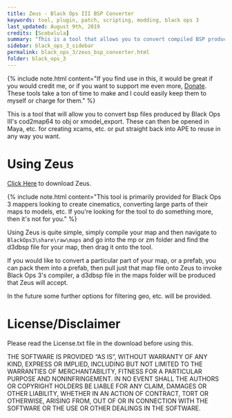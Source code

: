 ```yaml
---
title: Zeus - Black Ops III BSP Converter
keywords: tool, plugin, patch, scripting, modding, black ops 3
last_updated: August 9th, 2019
credits: [Scobalula]
summary: "This is a tool that allows you to convert compiled BSP produced by Black Ops III's cod2map64"
sidebar: black_ops_3_sidebar
permalink: black_ops_3/zeus_bsp_converter.html
folder: black_ops_3
---
```


{% include note.html content="If you find use in this, it would be great if you would credit me, or if you want to support me even more, [Donate](https://www.paypal.me/scobalula). These tools take a ton of time to make and I could easily keep them to myself or charge for them." %}

This is a tool that will allow you to convert bsp files produced by Black Ops III's cod2map64 to obj or xmodel_export. These can then be opened in Maya, etc. for creating xcams, etc. or put straight back into APE to reuse in any way you want.

# Using Zeus

<div class="alert alert-success" role="alert"><i class="fa fa-download fa-lg"></i><a href="https://mega.nz/#!odd0GC7b!DgxnkGBZ9lfDRHiZQQFM-SIzE7WgYxYxwVQku1u8xZU" target="_blank">Click Here</a> to download Zeus.</div>

{% include note.html content="This tool is primarily provided for Black Ops 3 mappers looking to create cinematics, converting large parts of their maps to models, etc. If you're looking for the tool to do something more, then it's not for you." %}

Using Zeus is quite simple, simply compile your map and then navigate to `BlackOps3\share\raw\maps` and go into the mp or zm folder and find the d3dbsp file for your map, then drag it onto the tool.

If you would like to convert a particular part of your map, or a prefab, you can pack them into a prefab, then pull just that map file onto Zeus to invoke Black Ops 3's compiler, a d3dbsp file in the maps folder will be produced that Zeus will accept.

In the future some further options for filtering geo, etc. will be provided.

# License/Disclaimer

Please read the License.txt file in the download before using this.

THE SOFTWARE IS PROVIDED “AS IS”, WITHOUT WARRANTY OF ANY KIND, EXPRESS OR IMPLIED, INCLUDING BUT NOT LIMITED TO THE WARRANTIES OF MERCHANTABILITY, FITNESS FOR A PARTICULAR PURPOSE AND NONINFRINGEMENT. IN NO EVENT SHALL THE AUTHORS OR COPYRIGHT HOLDERS BE LIABLE FOR ANY CLAIM, DAMAGES OR OTHER LIABILITY, WHETHER IN AN ACTION OF CONTRACT, TORT OR OTHERWISE, ARISING FROM, OUT OF OR IN CONNECTION WITH THE SOFTWARE OR THE USE OR OTHER DEALINGS IN THE SOFTWARE.